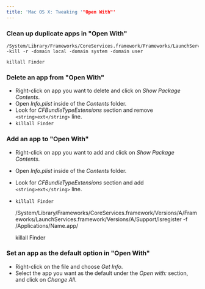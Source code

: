 ```yaml
---
title: 'Mac OS X: Tweaking '"Open With"'
---
```


### Clean up duplicate apps in "Open With"

    /System/Library/Frameworks/CoreServices.framework/Frameworks/LaunchServices.framework/Support/lsregister -kill -r -domain local -domain system -domain user

    killall Finder

### Delete an app from "Open With"

* Right-click on app you want to delete and click on *Show Package Contents*.
* Open *Info.plist* inside of the *Contents* folder.
* Look for *CFBundleTypeExtensions* section and remove `<string>ext</string>` line.
* `killall Finder`

### Add an app to "Open With"

* Right-click on app you want to add and click on *Show Package Contents*.
* Open *Info.plist* inside of the *Contents* folder.
* Look for *CFBundleTypeExtensions* section and add `<string>ext</string>` line.
* `killall Finder`

    /System/Library/Frameworks/CoreServices.framework/Versions/A/Frameworks/LaunchServices.framework/Versions/A/Support/lsregister -f /Applications/Name.app/

    killall Finder

### Set an app as the default option in "Open With"

* Right-click on the file and choose *Get Info*.
* Select the app you want as the default under the *Open with:* section, and click on *Change All*.
